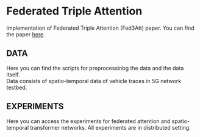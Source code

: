 # Federated Triple Attention

Implementation of Federated Triple Attention (Fed3Att) paper. You can find the paper [here](https://arxiv.org/pdf/2111.07457.pdf).

## DATA

Here you can find the scripts for preprocessinbg the data and the data itself.  
Data consists of spatio-temporal data of vehicle traces in 5G network testbed.

## EXPERIMENTS

Here you can access the experiments for federated attention and spatio-temporal transformer networks. All experiments are in distributed setting.


